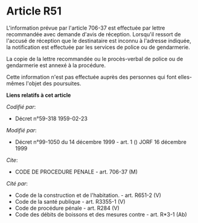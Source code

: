 # Article R51

L'information prévue par l'article 706-37 est effectuée par lettre recommandée avec demande d'avis de réception. Lorsqu'il
ressort de l'accusé de réception que le destinataire est inconnu à l'adresse indiquée, la notification est effectuée par les
services de police ou de gendarmerie.

La copie de la lettre recommandée ou le procès-verbal de police ou de gendarmerie est annexé à la procédure.

Cette information n'est pas effectuée auprès des personnes qui font elles-mêmes l'objet des poursuites.

**Liens relatifs à cet article**

_Codifié par_:

  - Décret n°59-318 1959-02-23

_Modifié par_:

  - Décret n°99-1050 du 14 décembre 1999 - art. 1 () JORF 16 décembre 1999

_Cite_:

  - CODE DE PROCEDURE PENALE - art. 706-37 (M)

_Cité par_:

  - Code de la construction et de l'habitation. - art. R651-2 (V)
  - Code de la santé publique - art. R3355-1 (V)
  - Code de procédure pénale - art. R284 (V)
  - Code des débits de boissons et des mesures contre  - art. R*3-1 (Ab)
